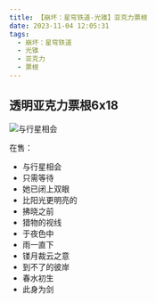 ```yaml
---
title: 【崩坏：星穹铁道-光锥】亚克力票根
date: 2023-11-04 12:05:31
tags: 
  - 崩坏：星穹铁道
  - 光锥
  - 亚克力
  - 票根
---
```

## 透明亚克力票根6x18
![与行星相会](planetary-rendezvous-6x18.png)

在售：
- 与行星相会
- 只需等待
- 她已闭上双眼
- 比阳光更明亮的
- 拂晓之前
- 猎物的视线
- 于夜色中
- 雨一直下
- 镂月裁云之意
- 到不了的彼岸
- 春水初生
- 此身为剑